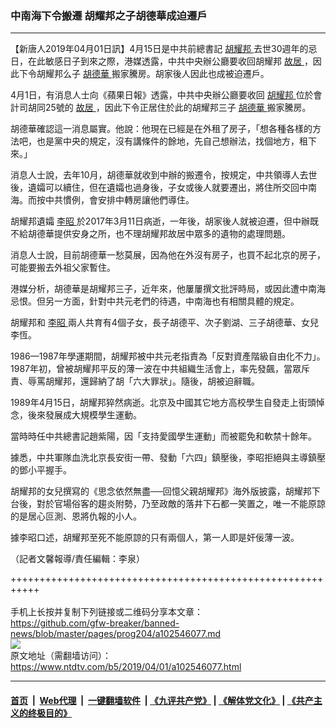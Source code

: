 ### 中南海下令搬遷 胡耀邦之子胡德華成迫遷戶
------------------------

<div class="post_content" itemprop="articleBody">
 <p>
  【新唐人2019年04月01日訊】4月15日是中共前總書記
  <a href="https://www.ntdtv.com/b5/胡耀邦.htm">
   胡耀邦
  </a>
  去世30週年的忌日，在此敏感日子到來之際，港媒透露，中共中央辦公廳要收回胡耀邦
  <a href="https://www.ntdtv.com/b5/故居.htm">
   故居
  </a>
  ，因此下令胡耀邦么子
  <a href="https://www.ntdtv.com/b5/胡德華.htm">
   胡德華
  </a>
  搬家騰房。胡家後人因此也成被迫遷戶。
 </p>
 <p>
  4月1日，有消息人士向《蘋果日報》透露，中共中央辦公廳要收回
  <a href="https://www.ntdtv.com/b5/胡耀邦.htm">
   胡耀邦
  </a>
  位於會計司胡同25號的
  <a href="https://www.ntdtv.com/b5/故居.htm">
   故居
  </a>
  ，因此下令正居住於此的胡耀邦三子
  <a href="https://www.ntdtv.com/b5/胡德華.htm">
   胡德華
  </a>
  搬家騰房。
 </p>
 <p>
  胡德華確認這一消息屬實。他說：他現在已經是在外租了房子，「想各種各樣的方法吧，也是黨中央的規定，沒有講條件的餘地，先自己想辦法，找個地方，租下來。」
 </p>
 <p>
  消息人士說，去年10月，胡德華就收到中辦的搬遷令，按規定，中共領導人去世後，遺孀可以續住，但在遺孀也過身後，子女或後人就要遷出，將住所交回中南海。而按中共慣例，會安排中轉房讓他們導住。
 </p>
 <p>
  胡耀邦遺孀
  <a href="https://www.ntdtv.com/b5/李昭.htm">
   李昭
  </a>
  於2017年3月11日病逝，一年後，胡家後人就被迫遷，但中辦既不給胡德華提供安身之所，也不理胡耀邦故居中眾多的遺物的處理問題。
 </p>
 <p>
  消息人士說，目前胡德華一愁莫展，因為他在外沒有房子，也買不起北京的房子，可能要搬去外祖父家暫住。
 </p>
 <p>
  港媒分析，胡德華是胡耀邦三子，近年來，他屢屢撰文批評時局，或因此遭中南海忌恨。但另一方面，針對中共元老們的待遇，中南海也有相關具體的規定。
 </p>
 <p>
  胡耀邦和
  <a href="https://www.ntdtv.com/b5/李昭.htm">
   李昭
  </a>
  兩人共育有4個子女，長子胡德平、次子劉湖、三子胡德華、女兒李恆。
 </p>
 <p>
  1986—1987年學運期間，胡耀邦被中共元老指責為「反對資產階級自由化不力」。1987年初，曾被胡耀邦平反的薄一波在中共組織生活會上，率先發飆，當眾斥責、辱罵胡耀邦，還歸納了胡「六大罪狀」。隨後，胡被迫辭職。
 </p>
 <p>
  1989年4月15日，胡耀邦猝然病逝。北京及中國其它地方高校學生自發走上街頭悼念，後來發展成大規模學生運動。
 </p>
 <p>
  當時時任中共總書記趙紫陽，因「支持愛國學生運動」而被罷免和軟禁十餘年。
 </p>
 <p>
  據悉，中共軍隊血洗北京長安街一帶、發動「六四」鎮壓後，李昭拒絕與主導鎮壓的鄧小平握手。
 </p>
 <p>
  胡耀邦的女兒撰寫的《思念依然無盡──回憶父親胡耀邦》海外版披露，胡耀邦下台後，對於官場俗客的趨炎附勢，乃至政敵的落井下石都一笑置之，唯一不能原諒的是居心叵測、恩將仇報的小人。
 </p>
 <p>
  據李昭口述，胡耀邦至死不能原諒的只有兩個人，第一人即是奸佞薄一波。
 </p>
 <p>
  （記者文馨報導/責任編輯：李泉）
 </p>
 <div class="single_ad">
 </div>
</div>

+++++++++++++++++++++++++++++++++++++++++++++++++++++++++++<br/><br/>
手机上长按并复制下列链接或二维码分享本文章：<br/>
https://github.com/gfw-breaker/banned-news/blob/master/pages/prog204/a102546077.md <br/>
<a href='https://github.com/gfw-breaker/banned-news/blob/master/pages/prog204/a102546077.md'><img src='https://github.com/gfw-breaker/banned-news/blob/master/pages/prog204/a102546077.md.png'/></a> <br/>
原文地址（需翻墙访问）：https://www.ntdtv.com/b5/2019/04/01/a102546077.html


------------------------
#### [首页](https://github.com/gfw-breaker/banned-news/blob/master/README.md) &nbsp;|&nbsp; [Web代理](https://github.com/labour-camp/helloworld) &nbsp;|&nbsp; [一键翻墙软件](https://github.com/gfw-breaker/nogfw/blob/master/README.md) &nbsp;| [《九评共产党》](https://github.com/gfw-breaker/9ping.md/blob/master/README.md#九评之一评共产党是什么) | [《解体党文化》](https://github.com/gfw-breaker/jtdwh.md/blob/master/README.md) | [《共产主义的终极目的》](https://github.com/gfw-breaker/gczydzjmd.md/blob/master/README.md)

